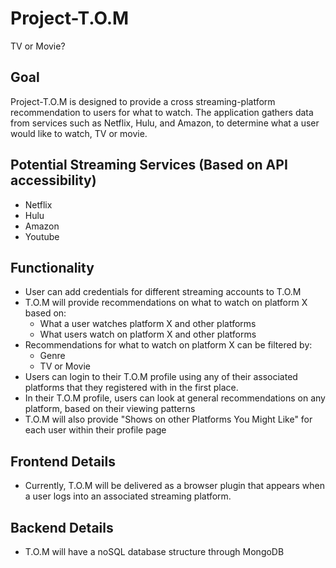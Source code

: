 # Project-T.O.M
TV or Movie?

## Goal
Project-T.O.M is designed to provide a cross streaming-platform recommendation to users for what to watch. The application gathers data from services such as Netflix, Hulu, and Amazon, to determine what a user would like to watch, TV or movie.

## Potential Streaming Services (Based on API accessibility)
* Netflix
* Hulu
* Amazon
* Youtube

## Functionality
* User can add credentials for different streaming accounts to T.O.M
* T.O.M will provide recommendations on what to watch on platform X based on:
  * What a user watches platform X and other platforms
  * What users watch on platform X and other platforms
* Recommendations for what to watch on platform X can be filtered by:
  * Genre
  * TV or Movie
* Users can login to their T.O.M profile using any of their associated platforms that they registered with in the first place.
* In their T.O.M profile, users can look at general recommendations on any platform, based on their viewing patterns
* T.O.M will also provide "Shows on other Platforms You Might Like" for each user within their profile page


## Frontend Details
* Currently, T.O.M will be delivered as a browser plugin that appears when a user logs into an associated streaming platform.

## Backend Details
* T.O.M will have a noSQL database structure through MongoDB
